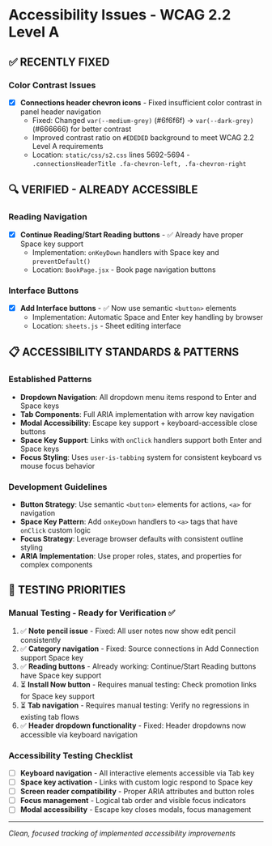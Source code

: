 # Accessibility Issues - WCAG 2.2 Level A

## ✅ RECENTLY FIXED

### Color Contrast Issues  
- [x] **Connections header chevron icons** - Fixed insufficient color contrast in panel header navigation
  - Fixed: Changed `var(--medium-grey)` (#6f6f6f) → `var(--dark-grey)` (#666666) for better contrast
  - Improved contrast ratio on `#EDEDED` background to meet WCAG 2.2 Level A requirements
  - Location: `static/css/s2.css` lines 5692-5694 - `.connectionsHeaderTitle .fa-chevron-left, .fa-chevron-right`

## 🔍 VERIFIED - ALREADY ACCESSIBLE

### Reading Navigation
- [x] **Continue Reading/Start Reading buttons** - ✅ Already have proper Space key support
  - Implementation: `onKeyDown` handlers with Space key and `preventDefault()`
  - Location: `BookPage.jsx` - Book page navigation buttons

### Interface Buttons  
- [x] **Add Interface buttons** - ✅ Now use semantic `<button>` elements 
  - Implementation: Automatic Space and Enter key handling by browser
  - Location: `sheets.js` - Sheet editing interface

## 📋 ACCESSIBILITY STANDARDS & PATTERNS

### Established Patterns  
- **Dropdown Navigation**: All dropdown menu items respond to Enter and Space keys
- **Tab Components**: Full ARIA implementation with arrow key navigation  
- **Modal Accessibility**: Escape key support + keyboard-accessible close buttons
- **Space Key Support**: Links with `onClick` handlers support both Enter and Space keys
- **Focus Styling**: Uses `user-is-tabbing` system for consistent keyboard vs mouse focus behavior

### Development Guidelines
- **Button Strategy**: Use semantic `<button>` elements for actions, `<a>` for navigation  
- **Space Key Pattern**: Add `onKeyDown` handlers to `<a>` tags that have `onClick` custom logic
- **Focus Strategy**: Leverage browser defaults with consistent outline styling
- **ARIA Implementation**: Use proper roles, states, and properties for complex components

## 🧪 TESTING PRIORITIES

### Manual Testing - Ready for Verification ✅  
1. ✅ **Note pencil issue** - Fixed: All user notes now show edit pencil consistently
2. ✅ **Category navigation** - Fixed: Source connections in Add Connection support Space key
3. ✅ **Reading buttons** - Already working: Continue/Start Reading buttons have Space key support  
4. ⏳ **Install Now button** - Requires manual testing: Check promotion links for Space key support
5. ⏳ **Tab navigation** - Requires manual testing: Verify no regressions in existing tab flows
6. ✅ **Header dropdown functionality** - Fixed: Header dropdowns now accessible via keyboard navigation

### Accessibility Testing Checklist
- [ ] **Keyboard navigation** - All interactive elements accessible via Tab key
- [ ] **Space key activation** - Links with custom logic respond to Space key  
- [ ] **Screen reader compatibility** - Proper ARIA attributes and button roles
- [ ] **Focus management** - Logical tab order and visible focus indicators
- [ ] **Modal accessibility** - Escape key closes modals, focus management

---
*Clean, focused tracking of implemented accessibility improvements*
